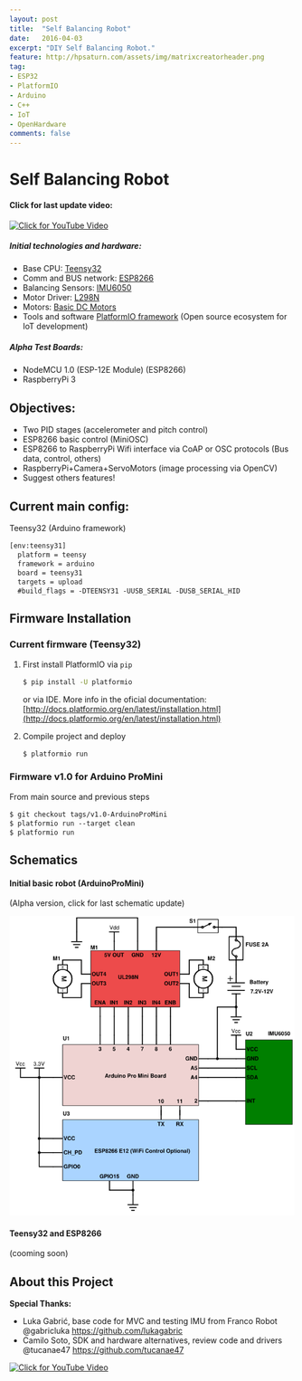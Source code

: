 ```yaml
---
layout: post
title:  "Self Balancing Robot"
date:   2016-04-03
excerpt: "DIY Self Balancing Robot."
feature: http://hpsaturn.com/assets/img/matrixcreatorheader.png
tag:
- ESP32
- PlatformIO
- Arduino
- C++
- IoT
- OpenHardware
comments: false
---
```


# Self Balancing Robot

#### Click for last update video:
[![Click for YouTube Video](https://github.com/HackBo/Self-Balancing-Robot/blob/master/images/anim_robot.gif)](https://youtu.be/7tfVts636bs)

##### Initial technologies and hardware:

- Base CPU: [Teensy32](https://www.pjrc.com/teensy/teensy31.html)
- Comm and BUS network: [ESP8266](https://espressif.com/en/products/hardware/esp8266ex/overview)
- Balancing Sensors: [IMU6050](http://www.aliexpress.com/item/MPU-6050-3-Axis-gyroscope-acce-lerometer-module-3V-5V-compatible-For-Ar/1858984311.html)
- Motor Driver: [L298N](http://www.aliexpress.com/item/Free-Shipping-1PCS-New-Dual-H-Bridge-DC-Stepper-Motor-Drive-Controller-Board-Module-L298N-for/32556583041.html)
- Motors: [Basic DC Motors](http://www.aliexpress.com/store/product/HK-POST-FREE-Wholesale-48-1-Plastic-DC-Drive-Gear-Motor-Tyre-Tire-Wheel-For/2035033_32603795906.html)
- Tools and software [PlatformIO framework](http://platformio.org/) (Open source ecosystem for IoT development)

##### Alpha Test Boards:

- NodeMCU 1.0 (ESP-12E Module) (ESP8266)
- RaspberryPi 3

## Objectives:

- Two PID stages (accelerometer and pitch control)
- ESP8266 basic control (MiniOSC)
- ESP8266 to RaspberryPi Wifi interface via CoAP or OSC protocols (Bus data, control, others)
- RaspberryPi+Camera+ServoMotors (image processing via OpenCV)
- Suggest others features!
 
## Current main config:

   Teensy32 (Arduino framework)

   ```
   [env:teensy31]
     platform = teensy
     framework = arduino
     board = teensy31
     targets = upload
     #build_flags = -DTEENSY31 -UUSB_SERIAL -DUSB_SERIAL_HID
   ```

## Firmware Installation

### Current firmware (Teensy32)

1. First install PlatformIO via `pip`
 
   ``` bash
   $ pip install -U platformio 
   ```
   or via IDE. More info in the oficial documentation: [http://docs.platformio.org/en/latest/installation.html](http://docs.platformio.org/en/latest/installation.html)

2. Compile project and deploy

   ``` bash 
   $ platformio run

   ```

### Firmware v1.0 for Arduino ProMini

   From main source and previous steps

   ```
   $ git checkout tags/v1.0-ArduinoProMini
   $ platformio run --target clean
   $ platformio run
   ```
   

## Schematics

#### Initial basic robot (ArduinoProMini)

 (Alpha version, click for last schematic update)
 
[![Click for last schematic update](https://github.com/HackBo/Self-Balancing-Robot/blob/master/images/schematics_basic_self_balancing.png)](http://www.schematics.com/project/self-balancing-robot-31896/)

#### Teensy32 and ESP8266

(cooming soon)


## About this Project

**Special Thanks:** 

- Luka Gabrić, base code for MVC and testing IMU from Franco Robot @gabricluka https://github.com/lukagabric 
- Camilo Soto, SDK and hardware alternatives, review code and drivers @tucanae47 https://github.com/tucanae47


[![Click for YouTube Video](https://github.com/HackBo/Self-Balancing-Robot/blob/master/images/photo_robot.jpg)](https://youtu.be/7tfVts636bs)
